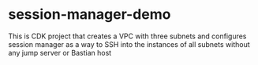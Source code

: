 # session-manager-demo
This is CDK project that creates a VPC with three subnets and configures session manager as a way to SSH into the instances of all subnets without any jump server or Bastian host
